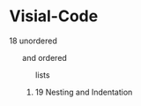 # Visial-Code

18  unordered <ul> and 
       ordered <ol>
             lists <li>
            
19 Nesting and Indentation
